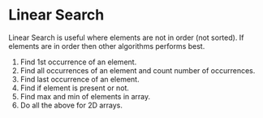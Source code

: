 # Linear Search

Linear Search is useful where elements are not in order (not sorted).
If elements are in order then other algorithms performs best.

1. Find 1st occurrence of an element.
2. Find all occurrences of an element and count number of occurrences.
3. Find last occurrence of an element.
4. Find if element is present or not.
5. Find max and min of elements in array.
6. Do all the above for 2D arrays.
